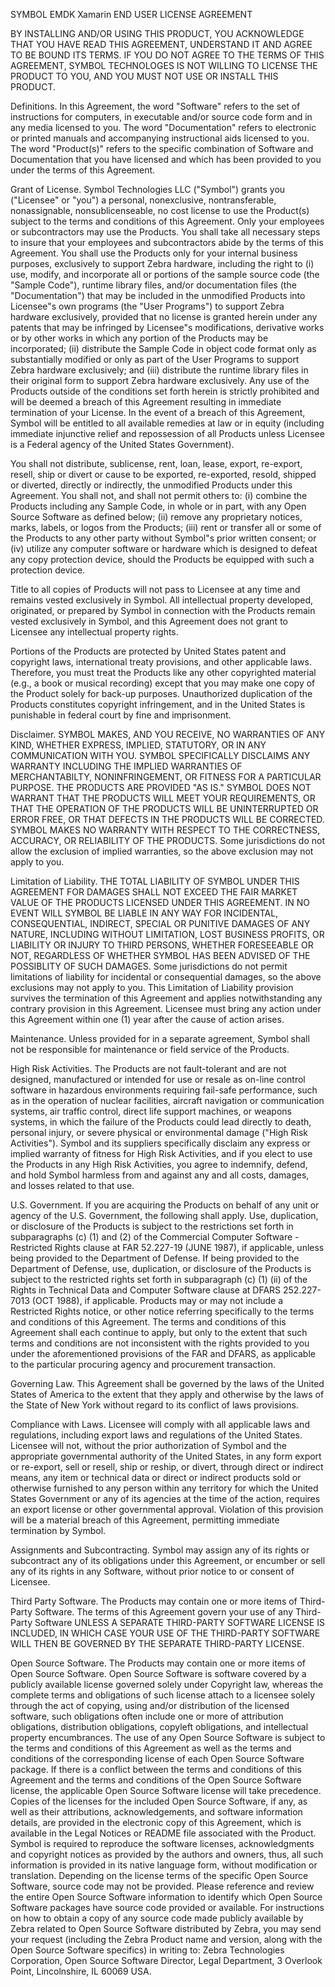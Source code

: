 SYMBOL EMDK Xamarin END USER LICENSE AGREEMENT

BY INSTALLING AND/OR USING THIS PRODUCT, YOU ACKNOWLEDGE THAT YOU HAVE READ THIS AGREEMENT, UNDERSTAND IT AND AGREE TO BE BOUND ITS TERMS.  IF YOU DO NOT AGREE TO THE TERMS OF THIS AGREEMENT, SYMBOL TECHNOLOGES IS NOT WILLING TO LICENSE THE PRODUCT TO YOU, AND YOU MUST NOT USE OR INSTALL THIS PRODUCT.

Definitions. In this Agreement, the word "Software" refers to the set of instructions for computers, in executable and/or source code form and in any media licensed to you.  The word "Documentation" refers to electronic or printed manuals and accompanying instructional aids licensed to you.  The word "Product(s)" refers to the specific combination of Software and Documentation that you have licensed and which has been provided to you under the terms of this Agreement.

Grant of License.  Symbol Technologies LLC ("Symbol") grants you ("Licensee" or "you") a personal, nonexclusive, nontransferable, nonassignable, nonsublicenseable, no cost license to use the Product(s) subject to the terms and conditions of this Agreement. Only your employees or subcontractors may use the Products. You shall take all necessary steps to insure that your employees and subcontractors abide by the terms of this Agreement. You shall use the Products only for your internal business purposes, exclusively to support Zebra hardware, including the right to (i) use, modify, and incorporate all or portions of the sample source code (the "Sample Code"), runtime library files, and/or documentation files (the "Documentation") that may be included in the unmodified Products into Licensee"s own programs (the "User Programs") to support Zebra hardware exclusively, provided that no license is granted herein under any patents that may be infringed by Licensee"s modifications, derivative works or by other works in which any portion of the Products may be incorporated; (ii) distribute the Sample Code in object code format only as substantially modified or only as part of the User Programs to support Zebra hardware exclusively; and (iii) distribute the runtime library files in their original form to support Zebra hardware exclusively. Any use of the Products outside of the conditions set forth herein is strictly prohibited and will be deemed a breach of this Agreement resulting in immediate termination of your License. In the event of a breach of this Agreement, Symbol will be entitled to all available remedies at law or in equity (including immediate injunctive relief and repossession of all Products unless Licensee is a Federal agency of the United States Government).

You shall not distribute, sublicense, rent, loan, lease, export, re-export, resell, ship or divert or cause to be exported, re-exported, resold, shipped or diverted, directly or indirectly, the unmodified Products under this Agreement. You shall not, and shall not permit others to: (i) combine the Products including any Sample Code, in whole or in part, with any Open Source Software as defined below; (ii) remove any proprietary notices, marks, labels, or logos from the Products; (iii) rent or transfer all or some of the Products to any other party without Symbol"s prior written consent; or (iv) utilize any computer software or hardware which is designed to defeat any copy protection device, should the Products be equipped with such a protection device.

Title to all copies of Products will not pass to Licensee at any time and remains vested exclusively in Symbol. All intellectual property developed, originated, or prepared by Symbol in connection with the Products remain vested exclusively in Symbol, and this Agreement does not grant to Licensee any intellectual property rights.

Portions of the Products are protected by United States patent and copyright laws, international treaty provisions, and other applicable laws.  Therefore, you must treat the Products like any other copyrighted material (e.g., a book or musical recording) except that you may make one copy of the Product solely for back-up purposes. Unauthorized duplication of the Products constitutes copyright infringement, and in the United States is punishable in federal court by fine and imprisonment.

Disclaimer.   SYMBOL MAKES, AND YOU RECEIVE, NO WARRANTIES OF ANY KIND, WHETHER EXPRESS, IMPLIED, STATUTORY, OR IN ANY COMMUNICATION WITH YOU.  SYMBOL SPECIFICALLY DISCLAIMS ANY WARRANTY INCLUDING THE IMPLIED WARRANTIES OF MERCHANTABILTY, NONINFRINGEMENT, OR FITNESS FOR A PARTICULAR PURPOSE.  THE PRODUCTS ARE PROVIDED "AS IS." SYMBOL DOES NOT WARRANT THAT THE PRODUCTS WILL MEET YOUR REQUIREMENTS, OR THAT THE OPERATION OF THE PRODUCTS WILL BE UNINTERRUPTED OR ERROR FREE, OR THAT DEFECTS IN THE PRODUCTS WILL BE CORRECTED.  SYMBOL MAKES NO WARRANTY WITH RESPECT TO THE CORRECTNESS, ACCURACY, OR RELIABILITY OF THE PRODUCTS. Some jurisdictions do not allow the exclusion of implied warranties, so the above exclusion may not apply to you.

Limitation of Liability. THE TOTAL LIABILITY OF SYMBOL UNDER THIS AGREEMENT FOR DAMAGES SHALL NOT EXCEED THE FAIR MARKET VALUE OF THE PRODUCTS LICENSED UNDER THIS AGREEMENT.  IN NO EVENT WILL SYMBOL BE LIABLE IN ANY WAY FOR INCIDENTAL, CONSEQUENTIAL, INDIRECT, SPECIAL OR PUNITIVE DAMAGES OF ANY NATURE, INCLUDING WITHOUT LIMITATION, LOST BUSINESS PROFITS, OR LIABILITY OR INJURY TO THIRD PERSONS, WHETHER FORESEEABLE OR NOT, REGARDLESS OF WHETHER SYMBOL HAS BEEN ADVISED OF THE POSSIBLITY OF SUCH DAMAGES. Some jurisdictions do not permit limitations of liability for incidental or consequential damages, so the above exclusions may not apply to you.  This Limitation of Liability provision survives the termination of this Agreement and applies notwithstanding any contrary provision in this Agreement.  Licensee must bring any action under this Agreement within one (1) year after the cause of action arises.

Maintenance. Unless provided for in a separate agreement, Symbol shall not be responsible for maintenance or field service of the Products.

High Risk Activities.  The Products are not fault-tolerant and are not designed, manufactured or intended for use or resale as on-line control software in hazardous environments requiring fail-safe performance, such as in the operation of nuclear facilities, aircraft navigation or communication systems, air traffic control, direct life support machines, or weapons systems, in which the failure of the Products could lead directly to death, personal injury, or severe physical or environmental damage ("High Risk Activities").  Symbol and its suppliers specifically disclaim any express or implied warranty of fitness for High Risk Activities, and if you elect to use the Products in any High Risk Activities, you agree to indemnify, defend, and hold Symbol harmless from and against any and all costs, damages, and losses related to that use.

U.S. Government.  If you are acquiring the Products on behalf of any unit or agency of the U.S. Government, the following shall apply.  Use, duplication, or disclosure of the Products is subject to the restrictions set forth in subparagraphs (c) (1) and (2) of the Commercial Computer Software - Restricted Rights clause at FAR 52.227-19 (JUNE 1987), if applicable, unless being provided to the Department of Defense.  If being provided to the Department of Defense, use, duplication, or disclosure of the Products is subject to the restricted rights set forth in subparagraph (c) (1) (ii) of the Rights in Technical Data and Computer Software clause at DFARS 252.227-7013 (OCT 1988), if applicable.  Products may or may not include a Restricted Rights notice, or other notice referring specifically to the terms and conditions of this Agreement.  The terms and conditions of this Agreement shall each continue to apply, but only to the extent that such terms and conditions are not inconsistent with the rights provided to you under the aforementioned provisions of the FAR and DFARS, as applicable to the particular procuring agency and procurement transaction.

Governing Law.  This Agreement shall be governed by the laws of the United States of America to the extent that they apply and otherwise by the laws of the State of New York without regard to its conflict of laws provisions.

Compliance with Laws.  Licensee will comply with all applicable laws and regulations, including export laws and regulations of the United States.  Licensee will not, without the prior authorization of Symbol and the appropriate governmental authority of the United States, in any form export or re-export, sell or resell, ship or reship, or divert, through direct or indirect means, any item or technical data or direct or indirect products sold or otherwise furnished to any person within any territory for which the United States Government or any of its agencies at the time of the action, requires an export license or other governmental approval.  Violation of this provision will be a material breach of this Agreement, permitting immediate termination by Symbol.

Assignments and Subcontracting.  Symbol may assign any of its rights or subcontract any of its obligations under this Agreement, or encumber or sell any of its rights in any Software, without prior notice to or consent of Licensee.

Third Party Software.  The Products may contain one or more items of Third-Party Software. The terms of this Agreement govern your use of any Third-Party Software UNLESS A SEPARATE THIRD-PARTY SOFTWARE LICENSE IS INCLUDED, IN WHICH CASE YOUR USE OF THE THIRD-PARTY SOFTWARE WILL THEN BE GOVERNED BY THE SEPARATE THIRD-PARTY LICENSE.

Open Source Software. The Products may contain one or more items of Open Source Software. Open Source Software is software covered by a publicly available license governed solely under Copyright law, whereas the complete terms and obligations of such license attach to a licensee solely through the act of copying, using and/or distribution of the licensed software, such obligations often include one or more of attribution obligations, distribution obligations, copyleft obligations, and intellectual property encumbrances. The use of any Open Source Software is subject to the terms and conditions of this Agreement as well as the terms and conditions of the corresponding license of each Open Source Software package.  If there is a conflict between the terms and conditions of this Agreement and the terms and conditions of the Open Source Software license, the applicable Open Source Software license will take precedence. Copies of the licenses for the included Open Source Software, if any, as well as their attributions, acknowledgements, and software information details, are provided in the electronic copy of this Agreement, which is available in the Legal Notices or README file associated with the Product. Symbol is required to reproduce the software licenses, acknowledgments and copyright notices as provided by the authors and owners, thus, all such information is provided in its native language form, without modification or translation. Depending on the license terms of the specific Open Source Software, source code may not be provided. Please reference and review the entire Open Source Software information to identify which Open Source Software packages have source code provided or available.  For instructions on how to obtain a copy of any source code made publicly available by Zebra related to Open Source Software distributed by Zebra, you may send your request (including the Zebra Product name and version, along with the Open Source Software specifics) in writing to: Zebra Technologies Corporation, Open Source Software Director, Legal Department, 3 Overlook Point, Lincolnshire, IL  60069 USA.
